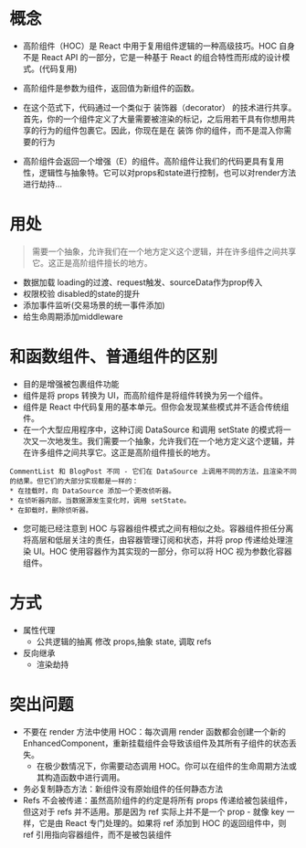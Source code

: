 # 概念
* 高阶组件（HOC）是 React 中用于复用组件逻辑的一种高级技巧。HOC 自身不是 React API 的一部分，它是一种基于 React 的组合特性而形成的设计模式。(代码复用)
* 高阶组件是参数为组件，返回值为新组件的函数。

* 在这个范式下，代码通过一个类似于 装饰器（decorator） 的技术进行共享。首先，你的一个组件定义了大量需要被渲染的标记，之后用若干具有你想用共享的行为的组件包裹它。因此，你现在是在 装饰 你的组件，而不是混入你需要的行为
* 高阶组件会返回一个增强（E）的组件。高阶组件让我们的代码更具有复用性，逻辑性与抽象特。它可以对props和state进行控制，也可以对render方法进行劫持...

# 用处
> 需要一个抽象，允许我们在一个地方定义这个逻辑，并在许多组件之间共享它。这正是高阶组件擅长的地方。
* 数据加载 loading的过渡、request触发、sourceData作为prop传入
* 权限校验 disabled的state的提升
* 添加事件监听(交易场景的统一事件添加)
* 给生命周期添加middleware

# 和函数组件、普通组件的区别
* 目的是增强被包裹组件功能
* 组件是将 props 转换为 UI，而高阶组件是将组件转换为另一个组件。
* 组件是 React 中代码复用的基本单元。但你会发现某些模式并不适合传统组件。
* 在一个大型应用程序中，这种订阅 DataSource 和调用 setState 的模式将一次又一次地发生。我们需要一个抽象，允许我们在一个地方定义这个逻辑，并在许多组件之间共享它。这正是高阶组件擅长的地方。
```
CommentList 和 BlogPost 不同 - 它们在 DataSource 上调用不同的方法，且渲染不同的结果。但它们的大部分实现都是一样的：
* 在挂载时，向 DataSource 添加一个更改侦听器。
* 在侦听器内部，当数据源发生变化时，调用 setState。
* 在卸载时，删除侦听器。
```
* 您可能已经注意到 HOC 与容器组件模式之间有相似之处。容器组件担任分离将高层和低层关注的责任，由容器管理订阅和状态，并将 prop 传递给处理渲染 UI。HOC 使用容器作为其实现的一部分，你可以将 HOC 视为参数化容器组件。

# 方式
* 属性代理
    * 公共逻辑的抽离  修改 props,抽象 state, 调取 refs
* 反向继承
    * 渲染劫持

# 突出问题
* 不要在 render 方法中使用 HOC：每次调用 render 函数都会创建一个新的 EnhancedComponent，重新挂载组件会导致该组件及其所有子组件的状态丢失。
    * 在极少数情况下，你需要动态调用 HOC。你可以在组件的生命周期方法或其构造函数中进行调用。
* 务必复制静态方法：新组件没有原始组件的任何静态方法
* Refs 不会被传递：虽然高阶组件的约定是将所有 props 传递给被包装组件，但这对于 refs 并不适用。那是因为 ref 实际上并不是一个 prop - 就像 key 一样，它是由 React 专门处理的。如果将 ref 添加到 HOC 的返回组件中，则 ref 引用指向容器组件，而不是被包装组件
